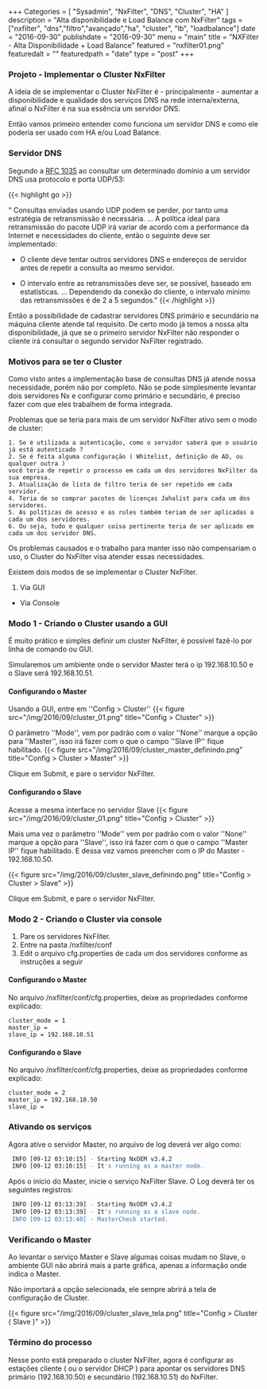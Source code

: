 +++
Categories = [
	"Sysadmin", 
	"NxFilter",
	"DNS",
        "Cluster",
	"HA"
]
description = "Alta disponibilidade e Load Balance com NxFilter"
tags = ["nxfilter", "dns","filtro","avançado","ha", "cluster", "lb", "loadbalance"]
date = "2016-09-30"
publishdate = "2016-09-30"
menu = "main"
title = "NXFilter - Alta Disponibilidade + Load Balance"
featured = "nxfilter01.png"
featuredalt = ""
featuredpath = "date"
type = "post"
+++


### Projeto - Implementar o Cluster NxFilter
 
A ideia de se implementar o Cluster NxFilter é - principalmente - aumentar a disponibilidade e qualidade dos serviços DNS na rede interna/externa, afinal o NxFilter é na sua essência um servidor DNS.

Então vamos primeiro entender como funciona um servidor DNS e como ele poderia ser usado com HA e/ou Load Balance.

### Servidor DNS

Segundo a [RFC 1035](https://www.ietf.org/rfc/rfc1035.txt) ao consultar um determinado domínio a um servidor DNS usa protocolo e porta UDP/53:

{{< highlight go >}}

  " Consultas enviadas usando UDP podem se perder, 
    por tanto uma estratégia de retransmissão é necessária. 
  ...
  A política ideal para retransmissão do pacote UDP irá variar de acordo 
  com a performance da Internet e necessidades do cliente, 
  então o seguinte deve ser implementado:
  
  - O cliente deve tentar outros servidores DNS e endereços de servidor 
  antes de repetir a consulta ao mesmo servidor.

  - O intervalo entre as retransmissões deve ser, se possível, 
  baseado em estatísticas.
  ... 
  Dependendo da conexão do cliente, o intervalo mínimo das 
  retransmissões é de 2 a 5 segundos."
{{< /highlight >}}

Então a possibilidade de cadastrar servidores DNS primário e secundário na máquina cliente atende tal requisito. De certo modo já temos a nossa alta disponibilidade, já que se o primeiro servidor NxFilter não responder o cliente irá consultar o segundo servidor NxFilter registrado.

### Motivos para se ter o Cluster

Como visto antes a implementação base de consultas DNS já atende nossa necessidade, porém não por completo. Não se pode simplesmente levantar dois servidores Nx e configurar como primário e secundário, é preciso fazer com que eles trabalhem de forma integrada.

Problemas que se teria para mais de um servidor NxFilter ativo sem o modo de cluster:

	1. Se é utilizada a autenticação, como o servidor saberá que o usuário já está autenticado ?
	2. Se é feita alguma configuração ( Whitelist, definição de AD, ou qualquer outra ) 
	você teria de repetir o processo em cada um dos servidores NxFilter da sua empresa.
	3. Atualização de lista de filtro teria de ser repetido em cada servidor.
	4. Teria de se comprar pacotes de licenças Jahalist para cada um dos servidores.
	5. As políticas de acesso e as rules também teriam de ser aplicadas a cada um dos servidores.
	6. Ou seja, tudo e qualquer coisa pertinente teria de ser aplicado em cada um dos servidor DNS. 

Os problemas causados e o trabalho para manter isso não compensariam o uso, o Cluster do NxFilter visa atender essas necessidades.

Existem dois modos de se implementar o Cluster NxFilter.

1. Via GUI
+ Via Console

### Modo 1 - Criando o Cluster usando a GUI

É muito prático e simples definir um cluster NxFilter, é possível fazê-lo por linha de comando ou GUI. 

Simularemos um ambiente onde o servidor Master terá o ip 192.168.10.50 e o Slave será 192.168.10.51.

#### Configurando o Master

Usando a GUI, entre em ''Config > Cluster''
{{< figure src="/img/2016/09/cluster_01.png" title="Config > Cluster" >}}

O parâmetro ''Mode'', vem por padrão com o valor ''None'' marque a opção para ''Master'', isso irá fazer com o que o campo ''Slave IP'' fique habilitado. 
{{< figure src="/img/2016/09/cluster_master_definindo.png" title="Config > Cluster > Master" >}}

Clique em Submit, e pare o servidor NxFilter.

#### Configurando o Slave

Acesse a mesma interface no servidor Slave
{{< figure src="/img/2016/09/cluster_01.png" title="Config > Cluster" >}}

Mais uma vez o parâmetro ''Mode'' vem por padrão com o valor ''None'' marque a opção para ''Slave'', isso irá fazer com o que o campo ''Master IP'' fique habilitado. E dessa vez vamos preencher com o IP do Master - 192.168.10.50.

{{< figure src="/img/2016/09/cluster_slave_definindo.png" title="Config > Cluster > Slave" >}}

Clique em Submit, e pare o servidor NxFilter.

### Modo 2 - Criando o Cluster via console

1. Pare os servidores NxFilter.
2. Entre na pasta /nxfilter/conf
3. Edit o arquivo cfg.properties de cada um dos servidores conforme as instruções a seguir


#### Configurando o Master

No arquivo /nxfilter/conf/cfg.properties, deixe as propriedades conforme explicado:

```jproperties
cluster_mode = 1
master_ip =
slave_ip = 192.168.10.51
```


#### Configurando o Slave 
 
No arquivo /nxfilter/conf/cfg.properties, deixe as propriedades conforme explicado:

```jproperties
cluster_mode = 2
master_ip = 192.168.10.50
slave_ip =
```

### Ativando os serviços

Agora ative o servidor Master, no arquivo de log deverá ver algo como:

```bash
 INFO [09-12 03:10:15] - Starting NxOEM v3.4.2
 INFO [09-12 03:10:15] - It's running as a master node.
```

Após o inicio do Master, inicie o serviço NxFilter Slave. O Log deverá ter os seguintes registros:
```bash
 INFO [09-12 03:13:39] - Starting NxOEM v3.4.2
 INFO [09-12 03:13:39] - It's running as a slave node.
 INFO [09-12 03:13:40] - MasterCheck started.
```

### Verificando o Master

Ao levantar o serviço Master e Slave algumas coisas mudam no Slave, o ambiente GUI não abrirá mais a parte gráfica, apenas a informação onde indica o Master.

Não importará a opção selecionada, ele sempre abrirá a tela de configuração de Cluster.


{{< figure src="/img/2016/09/cluster_slave_tela.png" title="Config > Cluster ( Slave )" >}}

### Término do processo

Nesse ponto está preparado o cluster NxFilter, agora é configurar as estações cliente ( ou o servidor DHCP ) para apontar os servidores DNS primário (192.168.10.50) e secundário (192.168.10.51) do NxFilter.
